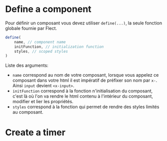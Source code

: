# Define a component

Pour définir un composant vous devez utiliser `define(...)`, la seule fonction globale fournie par Flect.

```js
define(
    name, // component name
    initFunction, // initialization function
    styles, // scoped styles
)
```

Liste des arguments:
- `name` correspond au nom de votre composant, lorsque vous appelez ce composant dans votre html il est impératif de préfixer son nom par `x-`. Ainsi `input` devient `<x-input>`.
- `initFunction` correspond à la fonction n'initialisation du composant, c'est là où l'on va rendre le html contenu à l'intérieur du composant, modifier et lier les propriétés.
- `styles` correspond à la fonction qui permet de rendre des styles limités au composant.

# Create a timer